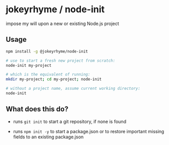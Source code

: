 # jokeyrhyme / node-init

impose my will upon a new or existing Node.js project


## Usage

```sh
npm install -g @jokeyrhyme/node-init

# use to start a fresh new project from scratch:
node-init my-project

# which is the equivalent of running:
mkdir my-project; cd my-project; node-init

# without a project name, assume current working directory:
node-init
```


## What does this do?

- runs `git init` to start a git repository, if none is found

- runs `npm init -y` to start a package.json or to restore important missing fields to an existing package.json
